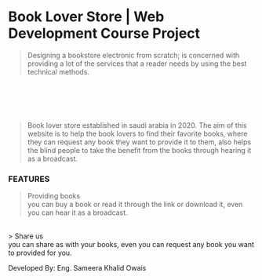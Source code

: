 # Book Lover Store | Web Development Course Project

> Designing a bookstore electronic from scratch; is concerned with 
providing a lot of the services that a reader needs by using the best 
technical methods.
# <br />
> Book lover store established in saudi arabia in 2020.
The aim of this website is to help the book lovers to find their favorite books,
where they can request any book they want to provide it to them,
also helps the blind people to take the benefit from the books through hearing it as a broadcast.

### FEATURES
> Providing books<br />
you can buy a book or read it 
through the link or download it, 
even you can hear it as a broadcast.
<br />
> Share us<br />
you can share as with your books,
even you can request any book you want to provided for you.


Developed By: Eng. Sameera Khalid Owais
